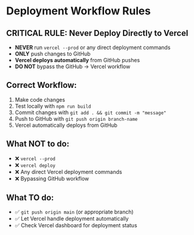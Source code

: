 # Deployment Workflow Rules

## CRITICAL RULE: Never Deploy Directly to Vercel

- **NEVER** run `vercel --prod` or any direct deployment commands
- **ONLY** push changes to GitHub
- **Vercel deploys automatically** from GitHub pushes
- **DO NOT** bypass the GitHub → Vercel workflow

## Correct Workflow:

1. Make code changes
2. Test locally with `npm run build`
3. Commit changes with `git add . && git commit -m "message"`
4. Push to GitHub with `git push origin branch-name`
5. Vercel automatically deploys from GitHub

## What NOT to do:

- ❌ `vercel --prod`
- ❌ `vercel deploy`
- ❌ Any direct Vercel deployment commands
- ❌ Bypassing GitHub workflow

## What TO do:

- ✅ `git push origin main` (or appropriate branch)
- ✅ Let Vercel handle deployment automatically
- ✅ Check Vercel dashboard for deployment status
